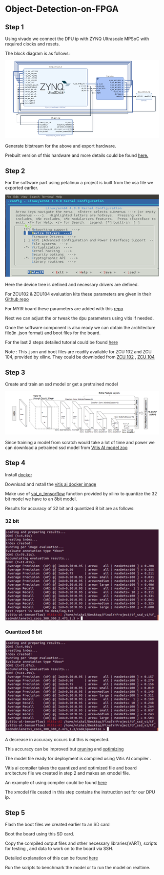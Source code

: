 # Object-Detection-on-FPGA



## Step 1

Using vivado we connect the DPU ip with ZYNQ Ultrascale MPSoC with required clocks and resets.

The block diagram is as follows:

![Hardware](hardware.png)

Generate bitstream for the above and export hardware.

Prebuilt version of this hardware and more details could be found [here.](https://github.com/Xilinx/Vitis-AI/tree/master/dsa/DPU-TRD/prj/Vivado)

## Step 2

For the software part using petalinux a project is built from the xsa file we exported earlier.

![petalinux](petadevtree.png)

Here the device tree is defined and necessary drivers are defined.

For ZCU102 & ZCU104 evaluation kits these parameters are given in their [Github repo](https://github.com/Xilinx/Vitis-Tutorials/blob/master/Vitis_Platform_Creation/Introduction/02-Edge-AI-ZCU104/step2.md)

For MYIR board these parameters are added with this [repo](https://github.com/SV-1509/Object-Detection-on-FPGA/tree/main/MYIR%20board%20petalinux%20settings)

Next we can adjust the or tweak the dpu parameters using vitis if needed.

Once the software component is also ready we can obtain the architecture file(in .json format) and boot files for the board.

For the last 2 steps detailed tutorial could be found [here](https://github.com/Xilinx/Vitis-Tutorials/blob/master/Vitis_Platform_Creation/Introduction/02-Edge-AI-ZCU104/step3.md)

Note : This .json and boot files are readily available for ZCU 102 and ZCU 104, provided by xilinx. 
       They could be downloded from [ZCU 102](https://www.xilinx.com/bin/public/openDownload?filename=xilinx-zcu102-dpu-v2020.2-v1.3.1.img.gz) , [ZCU 104](https://www.xilinx.com/bin/public/openDownload?filename=xilinx-zcu104-dpu-v2020.2-v1.3.1.img.gz)

## Step 3 

Create and train an ssd model or get a pretrained model

![ssd](ssd.png)

Since training a model from scratch would take a lot of time and power we can download a petrained ssd model from [Vitis AI model zoo](https://github.com/Xilinx/Vitis-AI/tree/master/models/AI-Model-Zoo)

## Step 4

Install [docker](https://docs.docker.com/engine/install/)

Download and nstall the [vitis ai docker image](https://www.xilinx.com/html_docs/vitis_ai/1_3/installation.html)

Make use of [vai_q_tensorflow](https://www.xilinx.com/html_docs/vitis_ai/1_3/tensorflow_1x.html#zuc1592307653938) function provided by xilinx to quantize the 32 bit model we have to an 8bit model.

Results for accuracy of 32 bit and quantized 8 bit are as follows:

### 32 bit
![32](32bit.JPG)


### Quantized 8 bit
![8](8bit.JPG)

A decrease in accuracy occurs but this is expected.

This accuracy can be improved but [pruning](https://www.xilinx.com/html_docs/vitis_ai/1_3/pruning.html) and [optimizing](https://www.xilinx.com/support/documentation/sw_manuals/vitis_ai/1_2/ug1333-ai-optimizer.pdf)

The model file ready for deployment is complied using Vitis AI compiler .

Vitis ai compiler takes the quantized and optimized file and board arcitecture file we created in step 2 and makes an xmodel file.

An example of using compiler could be found [here](https://github.com/Xilinx/Vitis-Tutorials/blob/master/Machine_Learning/Design_Tutorials/07-yolov4-tutorial/scripts/compile_yolov4.sh)

The xmodel file ceated in this step contains the instruction set for our DPU ip.

## Step 5

Flash the boot files we created earlier to an SD card

Boot the board using this SD card.

Copy the compiled output files and other necessary libraries(VART), scripts for testing , and data to work on to the board via SSH.

Detailed explanation of this can be found [here](https://github.com/Xilinx/Vitis-AI/blob/master/tools/Vitis-AI-Library/README.md#quick-start-for-edge)

Run the scripts to benchmark the model or to run the model on realtime.

